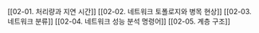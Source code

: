 [[02-01. 처리량과 지연 시간]]
[[02-02. 네트워크 토폴로지와 병목 현상]]
[[02-03. 네트워크 분류]]
[[02-04. 네트워크 성능 분석 명령어]]
[[02-05. 계층 구조]]